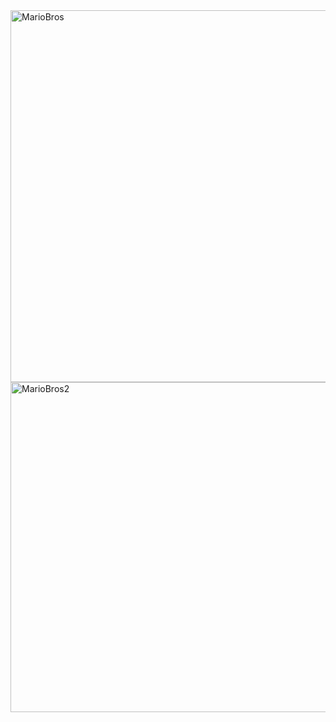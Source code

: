 <img width="1329" height="595" alt="MarioBros" src="https://github.com/user-attachments/assets/c8f9d720-43bc-48ad-97de-b885754d44e5" />
<img width="665" height="528" alt="MarioBros2" src="https://github.com/user-attachments/assets/3263a739-d9d2-4e17-9003-4d78db9cabdf" />
